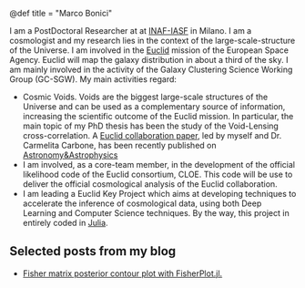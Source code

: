 @def title = "Marco Bonici"

I am a PostDoctoral Researcher at at [INAF-IASF](https://www.iasf-milano.inaf.it/) in
Milano. I am a cosmologist and my research lies in the context of the large-scale-structure
of the Universe. I am involved in the
[Euclid](https://www.esa.int/Science_Exploration/Space_Science/Euclid_overview) mission of
the European Space Agency. Euclid will map the galaxy distribution in about a third of the
sky. I am mainly involved in the activity of the Galaxy Clustering Science Working Group
(GC-SGW). My main activities regard:

- Cosmic Voids. Voids are the biggest large-scale structures of the Universe and can be used as a complementary source of information, increasing the scientific outcome of the Euclid mission. In particular, the main topic of my PhD thesis has been the study of the Void-Lensing cross-correlation. A [Euclid collaboration paper](https://arxiv.org/abs/2206.14211), led by myself and Dr. Carmelita Carbone, has been recently published on [Astronomy&Astrophysics](https://www.aanda.org/articles/aa/full_html/2023/02/aa44445-22/aa44445-22.html)
- I am involved, as a core-team member, in the development of the official likelihood code of the Euclid consortium, CLOE. This code will be use to deliver the official cosmological analysis of the Euclid collaboration.
- I am leading a Euclid Key Project which aims at developing techniques to accelerate the inference of cosmological data, using both Deep Learning and Computer Science techniques. By the way, this project in entirely coded in [Julia](https://docs.julialang.org/en/v1/).

## Selected posts from my blog

* [Fisher matrix posterior contour plot with FisherPlot.jl.](/blog/fisher-plot)
